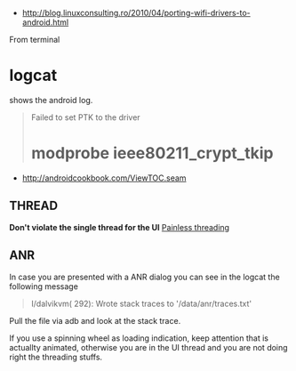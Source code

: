  - http://blog.linuxconsulting.ro/2010/04/porting-wifi-drivers-to-android.html

From terminal

 # logcat

shows the android log.

 > Failed to set PTK to the driver
 > # modprobe ieee80211_crypt_tkip

 - http://androidcookbook.com/ViewTOC.seam

THREAD
------

**Don't violate the single thread for the UI** [Painless threading](http://developer.android.com/resources/articles/painless-threading.html)

ANR
---

In case you are presented with a ANR dialog you can see in the logcat the following message

 > I/dalvikvm(  292): Wrote stack traces to '/data/anr/traces.txt'

Pull the file via adb and look at the stack trace.

If you use a spinning wheel as loading indication, keep attention that is actuallty animated, otherwise you are in the UI thread and you are not doing right the threading stuffs.